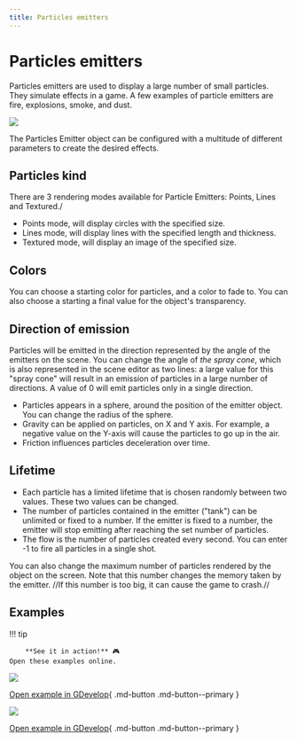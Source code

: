 ```yaml
---
title: Particles emitters
---
```

# Particles emitters

Particles emitters are used to display a large number of small particles. They simulate effects in a game. A few examples of particle emitters are fire, explosions, smoke, and dust.

![](/gdevelop5/objects/particles_emitter/pasted/20230304-153952.png)

The Particles Emitter object can be configured with a multitude of different parameters to create the desired effects.

## Particles kind

There are 3 rendering modes available for Particle Emitters: Points, Lines and Textured./

* Points mode, will display circles with the specified size.
* Lines mode,  will display lines with the specified length and thickness.
* Textured mode, will display an image of the specified size.

## Colors

You can choose a starting color for particles, and a color to fade to. You can also choose a starting a final value for the object's transparency.

## Direction of emission

Particles will be emitted in the direction represented by the angle of the emitters on the scene. You can change the angle of *the spray cone*, which is also represented in the scene editor as two lines: a large value for this "spray cone" will result in an emission of particles in a large number of directions. A value of 0 will emit particles only in a single direction.

* Particles appears in a sphere, around the position of the emitter object. You can change the radius of the sphere.
* Gravity can be applied on particles, on X and Y axis. For example, a negative value on the Y-axis will cause the particles to go up in the air.
* Friction influences particles deceleration over time.

## Lifetime

* Each particle has a limited lifetime that is chosen randomly between two values. These two values can be changed.
* The number of particles contained in the emitter ("tank") can be unlimited or fixed to a number. If the emitter is fixed to a number, the emitter will stop emitting after reaching the set number of particles.
* The flow is the number of particles created every second. You can enter -1 to fire all particles in a single shot.

You can also change the maximum number of particles rendered by the object on the screen. Note that this number changes the memory taken by the emitter. //If this number is too big, it can cause the game to crash.//

## Examples

!!! tip

        **See it in action!** 🎮
    Open these examples online.


[![](/gdevelop5/objects/particleemitterexplosionsnew.png)](https://editor.gdevelop.io/?project=example://particles-explosions)

[Open example in GDevelop](https://editor.gdevelop.io/?project=example://particles-explosions){ .md-button .md-button--primary }

[![](/gdevelop5/objects/particleemitervariousnew.png)](https://editor.gdevelop.io/?project=example://particles-various-effects)

[Open example in GDevelop](https://editor.gdevelop.io/?project=example://particles-various-effects){ .md-button .md-button--primary }